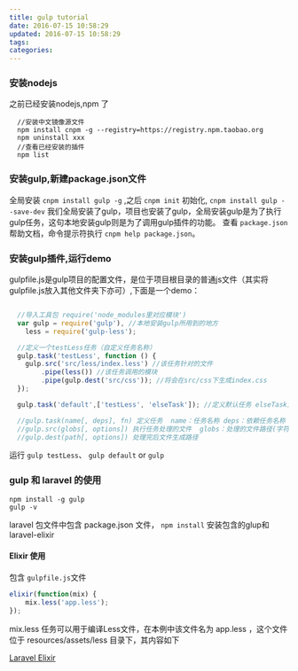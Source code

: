 ```yaml
---
title: gulp tutorial
date: 2016-07-15 10:58:29
updated: 2016-07-15 10:58:29
tags:
categories:
---
```

### 安装nodejs
之前已经安装nodejs,npm 了

``` cli
  //安装中文镜像源文件
  npm install cnpm -g --registry=https://registry.npm.taobao.org
  npm uninstall xxx
  //查看已经安装的插件
  npm list
```
<!-- more -->
### 安装gulp,新建package.json文件

全局安装 `cnpm install gulp -g` ,之后  `cnpm init` 初始化, `cnpm install gulp --save-dev`
我们全局安装了gulp，项目也安装了gulp，全局安装gulp是为了执行gulp任务，这句本地安装gulp则是为了调用gulp插件的功能。
查看 `package.json` 帮助文档，命令提示符执行 `cnpm help package.json`。

### 安装gulp插件,运行demo
gulpfile.js是gulp项目的配置文件，是位于项目根目录的普通js文件（其实将gulpfile.js放入其他文件夹下亦可）,下面是一个demo：

``` javascript

  //导入工具包 require('node_modules里对应模块')
  var gulp = require('gulp'), //本地安装gulp所用到的地方
    less = require('gulp-less');

  //定义一个testLess任务（自定义任务名称）
  gulp.task('testLess', function () {
    gulp.src('src/less/index.less') //该任务针对的文件
        .pipe(less()) //该任务调用的模块
        .pipe(gulp.dest('src/css')); //将会在src/css下生成index.css
  });

  gulp.task('default',['testLess', 'elseTask']); //定义默认任务 elseTask为其他任务，该示例没有定义elseTask任务

  //gulp.task(name[, deps], fn) 定义任务  name：任务名称 deps：依赖任务名称 fn：回调函数
  //gulp.src(globs[, options]) 执行任务处理的文件  globs：处理的文件路径(字符串或者字符串数组)
  //gulp.dest(path[, options]) 处理完后文件生成路径
```
运行 `gulp testLess`、 `gulp default` or  `gulp`


### gulp 和 laravel 的使用

```
npm install -g gulp
gulp -v

```
laravel 包文件中包含 package.json 文件， `npm install` 安装包含的glup和laravel-elixir

#### Elixir 使用
包含 `gulpfile.js`文件
``` javascript
elixir(function(mix) {
    mix.less('app.less');
});
```
mix.less 任务可以用于编译Less文件，在本例中该文件名为 app.less ，这个文件位于 resources/assets/less 目录下，其内容如下


[Laravel Elixir](http://www.tuicool.com/articles/YRV7Fz)
